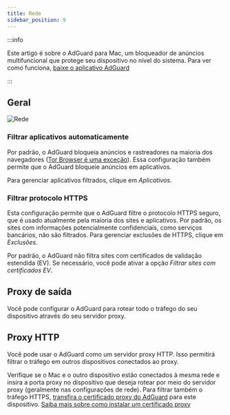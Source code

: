 ```yaml
---
title: Rede
sidebar_position: 9
---
```


:::info

Este artigo é sobre o AdGuard para Mac, um bloqueador de anúncios multifuncional que protege seu dispositivo no nível do sistema. Para ver como funciona, [baixe o aplicativo AdGuard](https://agrd.io/download-kb-adblock)

:::

## Geral

![Rede](https://cdn.adtidy.org/content/kb/ad_blocker/mac/network.png)

### Filtrar aplicativos automaticamente

Por padrão, o AdGuard bloqueia anúncios e rastreadores na maioria dos navegadores ([Tor Browser é uma exceção](/adguard-for-mac/solving-problems/tor-filtering)). Essa configuração também permite que o AdGuard bloqueie anúncios em aplicativos.

Para gerenciar aplicativos filtrados, clique em _Aplicativos_.

### Filtrar protocolo HTTPS

Esta configuração permite que o AdGuard filtre o protocolo HTTPS seguro, que é usado atualmente pela maioria dos sites e aplicativos. Por padrão, os sites com informações potencialmente confidenciais, como serviços bancários, não são filtrados. Para gerenciar exclusões de HTTPS, clique em _Exclusões_.

Por padrão, o AdGuard não filtra sites com certificados de validação estendida (EV). Se necessário, você pode ativar a opção _Filtrar sites com certificados EV_.

## Proxy de saída

Você pode configurar o AdGuard para rotear todo o tráfego do seu dispositivo através do seu servidor proxy.

## Proxy HTTP

Você pode usar o AdGuard como um servidor proxy HTTP. Isso permitirá filtrar o tráfego em outros dispositivos conectados ao proxy.

Verifique se o Mac e o outro dispositivo estão conectados à mesma rede e insira a porta proxy no dispositivo que deseja rotear por meio do servidor proxy (geralmente nas configurações de rede). Para filtrar também o tráfego HTTPS, [transfira o certificado proxy do AdGuard](http://local.adguard.org/cert) para este dispositivo. [Saiba mais sobre como instalar um certificado proxy](/guides/proxy-certificate)

